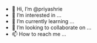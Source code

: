 - 👋 Hi, I’m @priyashrie
- 👀 I’m interested in ...
- 🌱 I’m currently learning ...
- 💞️ I’m looking to collaborate on ...
- 📫 How to reach me ...

<!---
priyashrie/priyashrie is a ✨ special ✨ repository because its `README.md` (this file) appears on your GitHub profile.
You can click the Preview link to take a look at your changes.
--->
